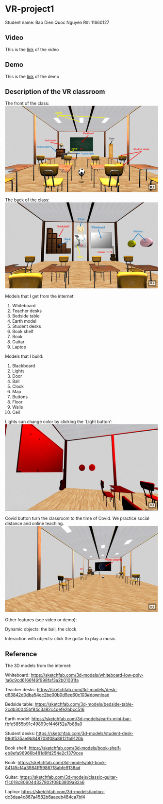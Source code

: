 # VR-project1
Student name: Bao Dien Quoc Nguyen
R#: 11660127

## Video
This is the [link](https://1drv.ms/v/s!AjX6su0tphMGeKzF5wfig7PH3B8?e=rXynu0) of the video

## Demo
This is the [link](https://baodnguyen.github.io/VR-project1/) of the demo

## Description of the VR classroom
The front of the class:
![front](textures/front.png)

The back of the class:
![back](textures/back.png)

Models that I get from the internet:
1. Whiteboard
2. Teacher desks
3. Bedside table
4. Earth model
5. Student desks
6. Book shelf
7. Book
8. Guitar
9. Laptop

Models that I build:
1. Blackboard
2. Lights
3. Door
4. Ball
5. Clock
6. Map
7. Buttons
8. Floor
9. Walls
10. Ceil

Lights can change color by clicking the 'Light button':
![light](textures/red.png)

Covid button turn the classroom to the time of Covid. We practice social distance and online teaching.
![covid](textures/socialDis.png)

Other features (see video or demo):

Dynamic objects: the ball, the clock.

Interaction with objects: click the guitar to play a music. 

## Reference
The 3D models from the internet:

Whiteboard:
https://sketchfab.com/3d-models/whiteboard-low-poly-1a6c9cd6166f46f998faf3a2b01031fa

Teacher desks:
https://sketchfab.com/3d-models/desk-d63842d0dba54ec2be00b0d9ee60c103#download

Bedside table:
https://sketchfab.com/3d-models/bedside-table-2cdb30045bf84c3a82c4defe2bbcc516

Earth model:
https://sketchfab.com/3d-models/earth-mini-bar-fbfe5855b91c49899cf446f52a7b88a0

Student desks:
https://sketchfab.com/3d-models/student-desk-99df535ae9b848708f08a88121b9120b

Book shelf:
https://sketchfab.com/3d-models/book-shelf-eb8efa96966b481d8fd254e2c1379cee

Book:
https://sketchfab.com/3d-models/old-book-84145cf4a3984ff59867f8abfe9138ad

Guitar:
https://sketchfab.com/3d-models/classic-guitar-f1c018c806044337802f08b3809a82a6

Laptop:
https://sketchfab.com/3d-models/laptop-dc3daa4c867a4582b6aaeeb484ca7bf4